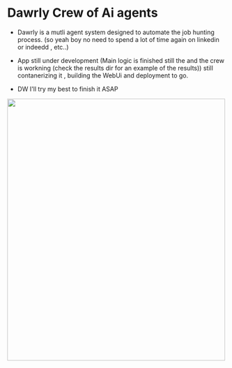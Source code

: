 # Dawrly Crew of Ai agents
- Dawrly is a mutli agent system designed to automate the job hunting process. (so yeah boy no need to spend a lot of time again on linkedin or indeedd , etc..)

- App still under development (Main logic is finished still the and the crew is workning (check the results dir for an example of the results)) still contanerizing it , building the WebUi and deployment to go.

- DW I'll try my best to finish it ASAP

<img src="https://media.tenor.com/-iiMZcIHkE8AAAAe/sad-emoji.png" width="500" height="600"> 

